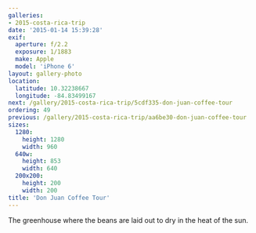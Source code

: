 ```yaml
---
galleries:
- 2015-costa-rica-trip
date: '2015-01-14 15:39:28'
exif:
  aperture: f/2.2
  exposure: 1/1883
  make: Apple
  model: 'iPhone 6'
layout: gallery-photo
location:
  latitude: 10.32238667
  longitude: -84.83499167
next: /gallery/2015-costa-rica-trip/5cdf335-don-juan-coffee-tour
ordering: 49
previous: /gallery/2015-costa-rica-trip/aa6be30-don-juan-coffee-tour
sizes:
  1280:
    height: 1280
    width: 960
  640w:
    height: 853
    width: 640
  200x200:
    height: 200
    width: 200
title: 'Don Juan Coffee Tour'
---
```


The greenhouse where the beans are laid out to dry in the heat of the sun.
